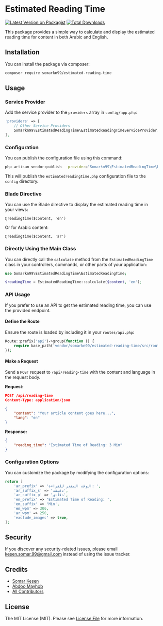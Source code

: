 
# Estimated Reading Time

[![Latest Version on Packagist](https://img.shields.io/packagist/v/somarkn99/estimated-reading-time.svg?style=flat-square)](https://packagist.org/packages/somarkn99/estimated-reading-time)
[![Total Downloads](https://img.shields.io/packagist/dt/somarkn99/estimated-reading-time.svg?style=flat-square)](https://packagist.org/packages/somarkn99/estimated-reading-time)

This package provides a simple way to calculate and display the estimated reading time for content in both Arabic and English. 

## Installation

You can install the package via composer:

```bash
composer require somarkn99/estimated-reading-time
```

## Usage

### Service Provider

Add the service provider to the `providers` array in `config/app.php`:

```php
'providers' => [
    // Other Service Providers
    Somarkn99\EstimatedReadingTime\EstimatedReadingTimeServiceProvider::class,
],
```

### Configuration

You can publish the configuration file using this command:

```bash
php artisan vendor:publish --provider="Somarkn99\EstimatedReadingTime\EstimatedReadingTimeServiceProvider" --tag="config"
```

This will publish the `estimatedreadingtime.php` configuration file to the `config` directory. 

### Blade Directive

You can use the Blade directive to display the estimated reading time in your views:

```blade
@readingtime($content, 'en')
```

Or for Arabic content:

```blade
@readingtime($content, 'ar')
```

### Directly Using the Main Class

You can directly call the `calculate` method from the `EstimatedReadingTime` class in your controllers, commands, or other parts of your application:

```php
use Somarkn99\EstimatedReadingTime\EstimatedReadingTime;

$readingTime = EstimatedReadingTime::calculate($content, 'en');
```

### API Usage

If you prefer to use an API to get the estimated reading time, you can use the provided endpoint.

#### Define the Route

Ensure the route is loaded by including it in your `routes/api.php`:

```php
Route::prefix('api')->group(function () {
    require base_path('vendor/somarkn99/estimated-reading-time/src/routes/api.php');
});
```

#### Make a Request

Send a `POST` request to `/api/reading-time` with the content and language in the request body.

**Request:**

```json
POST /api/reading-time
Content-Type: application/json

{
    "content": "Your article content goes here...",
    "lang": "en"
}
```

**Response:**

```json
{
    "reading_time": "Estimated Time of Reading: 3 Min"
}
```

### Configuration Options

You can customize the package by modifying the configuration options:

```php
return [
    'ar_prefix' => 'الوقت المقدر للقراءة: ',
    'ar_suffix_s' => 'دقيقة',
    'ar_suffix_p' => 'دقائق',
    'en_prefix' => 'Estimated Time of Reading: ',
    'en_suffix' => 'Min',
    'en_wpm' => 300,
    'ar_wpm' => 250,
    'exclude_images' => true,
];
```

## Security

If you discover any security-related issues, please email kesen.somar.99@gmail.com instead of using the issue tracker.

## Credits

- [Somar Kesen](https://github.com/somarkn99)
- [Abdoo Mayhob](https://abdoo.me)
- [All Contributors](../../contributors)

## License

The MIT License (MIT). Please see [License File](LICENSE.md) for more information.

